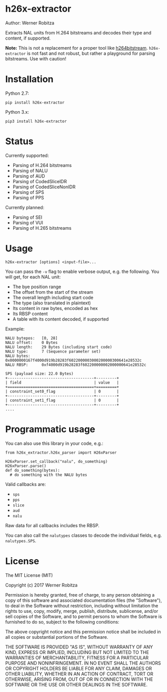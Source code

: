 # h26x-extractor

Author: Werner Robitza

Extracts NAL units from H.264 bitstreams and decodes their type and content, if supported.

**Note:** This is not a replacement for a proper tool like [h264bitstream](https://github.com/aizvorski/h264bitstream). `h26x-extractor` is not fast and not robust, but rather a playground for parsing bitstreams. Use with caution!

# Installation

Python 2.7:

    pip install h26x-extractor

Python 3.x:

    pip3 install h26x-extractor

# Status

Currently supported:

- Parsing of H.264 bitstreams
- Parsing of NALU
- Parsing of AUD
- Parsing of CodedSliceIDR
- Parsing of CodedSliceNonIDR
- Parsing of SPS
- Parsing of PPS

Currently planned:

- Parsing of SEI
- Parsing of VUI
- Parsing of H.265 bitstreams

# Usage

    h26x-extractor [options] <input-file>...

You can pass the `-v` flag to enable verbose output, e.g. the following. You will get, for each NAL unit:

- The bye position range
- The offset from the start of the stream
- The overall length including start code
- The type (also translated in plaintext)
- Its content in raw bytes, encoded as hex
- Its RBSP content
- A table with its content decoded, if supported

Example:

    NALU bytepos:   [0, 28]
    NALU offset:    0 Bytes
    NALU length:    29 Bytes (including start code)
    NALU type:      7 (Sequence parameter set)
    NALU bytes:     0x0000000167f4000d919b28283f6022000003000200000300641e28532c
    NALU RBSP:      0xf4000d919b28283f602200000002000000641e28532c

    SPS (payload size: 22.0 Bytes)
    +--------------------------------------+---------+
    | field                                | value   |
    +======================================+=========+
    | constraint_set0_flag                 | 0       |
    +--------------------------------------+---------+
    | constraint_set1_flag                 | 0       |
    +--------------------------------------+---------+
    ....

# Programmatic usage

You can also use this library in your code, e.g.:

    from h26x_extractor.h26x_parser import H26xParser

    H26xParser.set_callback("nalu", do_something)
    H26xParser.parse()
    def do_something(bytes):
      # do something with the NALU bytes

Valid callbacks are:

- `sps`
- `pps`
- `slice`
- `aud`
- `nalu`

Raw data for all callbacks includes the RBSP.

You can also call the `nalutypes` classes to decode the individual fields, e.g. `nalutypes.SPS`.

# License

The MIT License (MIT)

Copyright (c) 2017 Werner Robitza

Permission is hereby granted, free of charge, to any person obtaining a
copy of this software and associated documentation files (the
"Software"), to deal in the Software without restriction, including
without limitation the rights to use, copy, modify, merge, publish,
distribute, sublicense, and/or sell copies of the Software, and to
permit persons to whom the Software is furnished to do so, subject to
the following conditions:

The above copyright notice and this permission notice shall be included
in all copies or substantial portions of the Software.

THE SOFTWARE IS PROVIDED "AS IS", WITHOUT WARRANTY OF ANY KIND, EXPRESS
OR IMPLIED, INCLUDING BUT NOT LIMITED TO THE WARRANTIES OF
MERCHANTABILITY, FITNESS FOR A PARTICULAR PURPOSE AND NONINFRINGEMENT.
IN NO EVENT SHALL THE AUTHORS OR COPYRIGHT HOLDERS BE LIABLE FOR ANY
CLAIM, DAMAGES OR OTHER LIABILITY, WHETHER IN AN ACTION OF CONTRACT,
TORT OR OTHERWISE, ARISING FROM, OUT OF OR IN CONNECTION WITH THE
SOFTWARE OR THE USE OR OTHER DEALINGS IN THE SOFTWARE.
